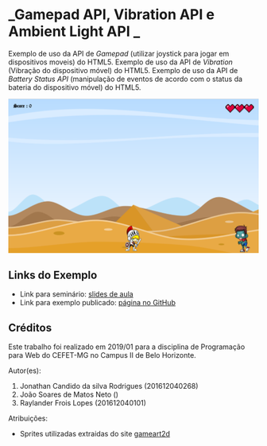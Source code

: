 # _Gamepad API, Vibration API e Ambient Light API _

Exemplo de uso da API de _Gamepad_ (utilizar joystick para jogar em dispositivos moveis) do HTML5.
Exemplo de uso da API de _Vibration_ (Vibração do dispositivo móvel) do HTML5.
Exemplo de uso da API de _Battery Status API_ (manipulação de eventos de acordo com o status da bateria do dispositivo móvel) do HTML5.


![](img/screenshot.png)

## Links do Exemplo

- Link para seminário: [slides de aula][slides]
- Link para exemplo publicado: [página no GitHub][vivo]

## Créditos 


Este trabalho foi realizado em 2019/01 para a disciplina de Programação para Web do CEFET-MG no Campus II de Belo Horizonte.

Autor(es):

1. Jonathan Candido da silva Rodrigues (201612040268)
2. João Soares de Matos Neto ()
3. Raylander Frois Lopes (201612040101)

Atribuições:

- Sprites utilizadas extraidas do site [gameart2d][sprites]

[slides]: https://prezi.com/view/tbxj2oWPCbFtlnIuXPBN/
[sprites]: https://www.gameart2d.com/freebies.html
[vivo]: https://fegemo.github.io/cefet-web-weblot/apis/gamepad-battery-vibration/
